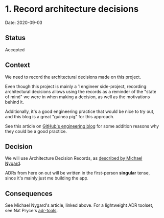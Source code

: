 # 1. Record architecture decisions

Date: 2020-09-03

## Status

Accepted

## Context

We need to record the architectural decisions made on this project.

Even though this project is mainly a 1 engineer side-project, recording architectural decisions allows using the records as a reminder of the "state of mind" we were in when making a decision, as well as the motivations behind it.

Additionally, it's a good engineering practice that would be nice to try out, and this blog is a great "guinea pig" for this approach.

See this article on [GitHub's engineering blog](https://github.blog/2020-08-13-why-write-adrs/) for some addition reasons why they could be a good practice.

## Decision

We will use Architecture Decision Records, as [described by Michael Nygard](http://thinkrelevance.com/blog/2011/11/15/documenting-architecture-decisions).

ADRs from here on out will be written in the first-person **singular** tense, since it's mainly just me building the app.

## Consequences

See Michael Nygard's article, linked above. For a lightweight ADR toolset, see Nat Pryce's [adr-tools](https://github.com/npryce/adr-tools).
